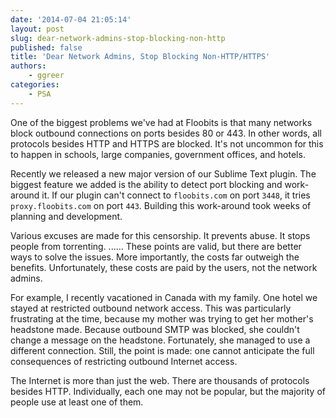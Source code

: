 ```yaml
---
date: '2014-07-04 21:05:14'
layout: post
slug: dear-network-admins-stop-blocking-non-http
published: false
title: 'Dear Network Admins, Stop Blocking Non-HTTP/HTTPS'
authors:
    - ggreer
categories:
    - PSA
---
```


One of the biggest problems we've had at Floobits is that many networks block outbound connections on ports besides 80 or 443. In other words, all protocols besides HTTP and HTTPS are blocked. It's not uncommon for this to happen in schools, large companies, government offices, and hotels.

Recently we released a new major version of our Sublime Text plugin. The biggest feature we added is the ability to detect port blocking and work-around it. If our plugin can't connect to `floobits.com` on port `3448`, it tries `proxy.floobits.com` on port `443`. Building this work-around took weeks of planning and development.

Various excuses are made for this censorship. It prevents abuse. It stops people from torrenting. ...... These points are valid, but there are better ways to solve the issues. More importantly, the costs far outweigh the benefits. Unfortunately, these costs are paid by the users, not the network admins.

For example, I recently vacationed in Canada with my family. One hotel we stayed at restricted outbound network access. This was particularly frustrating at the time, because my mother was trying to get her mother's headstone made. Because outbound SMTP was blocked, she couldn't change a message on the headstone. Fortunately, she managed to use a different connection. Still, the point is made: one cannot anticipate the full consequences of restricting outbound Internet access.

The Internet is more than just the web. There are thousands of protocols besides HTTP. Individually, each one may not be popular, but the majority of people use at least one of them.
